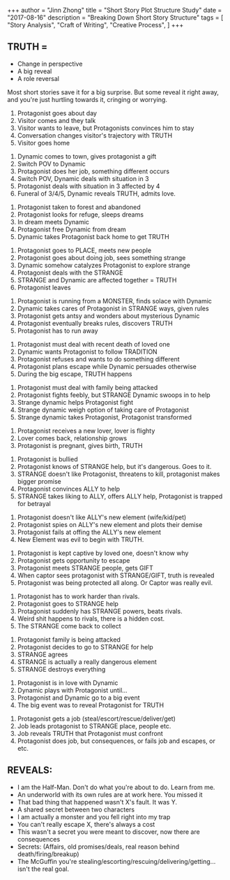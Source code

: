 +++
author = "Jinn Zhong"
title = "Short Story Plot Structure Study"
date = "2017-08-16"
description = "Breaking Down Short Story Structure"
tags = [
    "Story Analysis",
    "Craft of Writing",
    "Creative Process",
]
+++

## TRUTH =
* Change in perspective
* A big reveal
* A role reversal

Most short stories save it for a big surprise. But some reveal it right away, and you're just hurtling towards it, cringing or worrying.

1. Protagonist goes about day
2. Visitor comes and they talk
3. Visitor wants to leave, but Protagonists convinces him to stay
4. Conversation changes visitor's trajectory with TRUTH
5. Visitor goes home
<!-- -->

1. Dynamic comes to town, gives protagonist a gift
2. Switch POV to Dynamic
3. Protagonist does her job, something different occurs
4. Switch POV, Dynamic deals with situation in 3
5. Protagonist deals with situation in 3 affected by 4
6. Funeral of 3/4/5, Dynamic reveals TRUTH, admits love.
<!-- -->

1. Protagonist taken to forest and abandoned
2. Protagonist looks for refuge, sleeps dreams
3. In dream meets Dynamic
4. Protagonist free Dynamic from dream
5. Dynamic takes Protagonist back home to get TRUTH
<!-- -->

1. Protagonist goes to PLACE, meets new people
2. Protagonist goes about doing job, sees something strange
3. Dynamic somehow catalyzes Protagonist to explore strange
4. Protagonist deals with the STRANGE
5. STRANGE and Dynamic are affected together = TRUTH
6. Protagonist leaves
<!-- -->

1. Protagonist is running from a MONSTER, finds solace with Dynamic
2. Dynamic takes cares of Protagonist in STRANGE ways, given rules
3. Protagonist gets antsy and wonders about mysterious Dynamic 
4. Protagonist eventually breaks rules, discovers TRUTH
5. Protagonist has to run away
<!-- -->

1. Protagonist must deal with recent death of loved one
2. Dynamic wants Protagonist to follow TRADITION
3. Protagonist refuses and wants to do something different
4. Protagonist plans escape while Dynamic persuades otherwise
5. During the big escape, TRUTH happens
<!-- -->

1. Protagonist must deal with family being attacked
2. Protagonist fights feebly, but STRANGE Dynamic swoops in to help
3. Strange dynamic helps Protagonist fight
4. Strange dynamic weigh option of taking care of Protagonist
5. Strange dynamic takes Protagonist, Protagonist transformed
<!-- -->

1. Protagonist receives a new lover, lover is flighty
2. Lover comes back, relationship grows
3. Protagonist is pregnant, gives birth, TRUTH
<!-- -->

1. Protagonist is bullied
2. Protagonist knows of STRANGE help, but it's dangerous. Goes to it.
3. STRANGE doesn't like Protagonist, threatens to kill, protagonist makes bigger promise
4. Protagonist convinces ALLY to help
5. STRANGE takes liking to ALLY, offers ALLY help, Protagonist is trapped for betrayal
<!-- -->

1. Protagonist doesn't like ALLY's new element (wife/kid/pet)
2. Protagonist spies on ALLY's new element and plots their demise
3. Protagonist fails at offing the ALLY's new element
4. New Element was evil to begin with TRUTH.
<!-- -->

1. Protagonist is kept captive by loved one, doesn't know why
2. Protagonist gets opportunity to escape
3. Protagonist meets STRANGE people, gets GIFT
4. When captor sees protagonist with STRANGE/GIFT, truth is revealed
5. Protagonist was being protected all along. Or Captor was really evil.
<!-- -->

1. Protagonist has to work harder than rivals.
2. Protagonist goes to STRANGE help
3. Protagonist suddenly has STRANGE powers, beats rivals.
4. Weird shit happens to rivals, there is a hidden cost.
5. The STRANGE come back to collect
<!-- -->

1. Protagonist family is being attacked
2. Protagonist decides to go to STRANGE for help
3. STRANGE agrees
4. STRANGE is actually a really dangerous element
5. STRANGE destroys everything
<!-- -->

1. Protagonist is in love with Dynamic
2. Dynamic plays with Protagonist until...
3. Protagonist and Dynamic go to a big event
4. The big event was to reveal Protagonist for TRUTH
<!-- -->

1. Protagonist gets a job (steal/escort/rescue/deliver/get)
2. Job leads protagonist to STRANGE place, people etc.
3. Job reveals TRUTH that Protagonist must confront
4. Protagonist does job, but consequences, or fails job and escapes, or etc.
<!-- -->

## REVEALS:
- I am the Half-Man. Don't do what you're about to do. Learn from me.
- An underworld with its own rules are at work here. You missed it
- That bad thing that happened wasn't X's fault. It was Y.
- A shared secret between two characters
- I am actually a monster and you fell right into my trap
- You can't really escape X, there's always a cost
- This wasn't a secret you were meant to discover, now there are consequences
- Secrets: (Affairs, old promises/deals, real reason behind death/firing/breakup)
- The McGuffin you're stealing/escorting/rescuing/delivering/getting... isn't the real goal.
